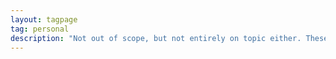 ```yaml
---
layout: tagpage
tag: personal
description: "Not out of scope, but not entirely on topic either. These posts are more personal in nature - primarily reflections on e.g. university."
---
```


